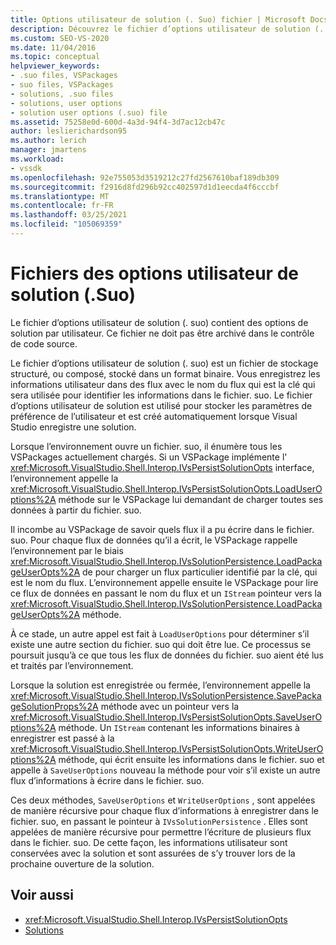 ```yaml
---
title: Options utilisateur de solution (. Suo) fichier | Microsoft Docs
description: Découvrez le fichier d’options utilisateur de solution (. suo), qui contient des options de solution par utilisateur dans un fichier de stockage structuré stocké dans un format binaire.
ms.custom: SEO-VS-2020
ms.date: 11/04/2016
ms.topic: conceptual
helpviewer_keywords:
- .suo files, VSPackages
- suo files, VSPackages
- solutions, .suo files
- solutions, user options
- solution user options (.suo) file
ms.assetid: 75258e0d-600d-4a3d-94f4-3d7ac12cb47c
author: leslierichardson95
ms.author: lerich
manager: jmartens
ms.workload:
- vssdk
ms.openlocfilehash: 92e755053d3519212c27fd2567610baf189db309
ms.sourcegitcommit: f2916d8fd296b92cc402597d1d1eecda4f6cccbf
ms.translationtype: MT
ms.contentlocale: fr-FR
ms.lasthandoff: 03/25/2021
ms.locfileid: "105069359"
---
```

# <a name="solution-user-options-suo-file"></a>Fichiers des options utilisateur de solution (.Suo)
Le fichier d’options utilisateur de solution (. suo) contient des options de solution par utilisateur. Ce fichier ne doit pas être archivé dans le contrôle de code source.

 Le fichier d’options utilisateur de solution (. suo) est un fichier de stockage structuré, ou composé, stocké dans un format binaire. Vous enregistrez les informations utilisateur dans des flux avec le nom du flux qui est la clé qui sera utilisée pour identifier les informations dans le fichier. suo. Le fichier d’options utilisateur de solution est utilisé pour stocker les paramètres de préférence de l’utilisateur et est créé automatiquement lorsque Visual Studio enregistre une solution.

 Lorsque l’environnement ouvre un fichier. suo, il énumère tous les VSPackages actuellement chargés. Si un VSPackage implémente l' <xref:Microsoft.VisualStudio.Shell.Interop.IVsPersistSolutionOpts> interface, l’environnement appelle la <xref:Microsoft.VisualStudio.Shell.Interop.IVsPersistSolutionOpts.LoadUserOptions%2A> méthode sur le VSPackage lui demandant de charger toutes ses données à partir du fichier. suo.

 Il incombe au VSPackage de savoir quels flux il a pu écrire dans le fichier. suo. Pour chaque flux de données qu’il a écrit, le VSPackage rappelle l’environnement par le biais <xref:Microsoft.VisualStudio.Shell.Interop.IVsSolutionPersistence.LoadPackageUserOpts%2A> de pour charger un flux particulier identifié par la clé, qui est le nom du flux. L’environnement appelle ensuite le VSPackage pour lire ce flux de données en passant le nom du flux et un `IStream` pointeur vers la <xref:Microsoft.VisualStudio.Shell.Interop.IVsSolutionPersistence.LoadPackageUserOpts%2A> méthode.

 À ce stade, un autre appel est fait à `LoadUserOptions` pour déterminer s’il existe une autre section du fichier. suo qui doit être lue. Ce processus se poursuit jusqu’à ce que tous les flux de données du fichier. suo aient été lus et traités par l’environnement.

 Lorsque la solution est enregistrée ou fermée, l’environnement appelle la <xref:Microsoft.VisualStudio.Shell.Interop.IVsSolutionPersistence.SavePackageSolutionProps%2A> méthode avec un pointeur vers la <xref:Microsoft.VisualStudio.Shell.Interop.IVsPersistSolutionOpts.SaveUserOptions%2A> méthode. Un `IStream` contenant les informations binaires à enregistrer est passé à la <xref:Microsoft.VisualStudio.Shell.Interop.IVsPersistSolutionOpts.WriteUserOptions%2A> méthode, qui écrit ensuite les informations dans le fichier. suo et appelle à `SaveUserOptions` nouveau la méthode pour voir s’il existe un autre flux d’informations à écrire dans le fichier. suo.

 Ces deux méthodes, `SaveUserOptions` et `WriteUserOptions` , sont appelées de manière récursive pour chaque flux d’informations à enregistrer dans le fichier. suo, en passant le pointeur à `IVsSolutionPersistence` . Elles sont appelées de manière récursive pour permettre l’écriture de plusieurs flux dans le fichier. suo. De cette façon, les informations utilisateur sont conservées avec la solution et sont assurées de s’y trouver lors de la prochaine ouverture de la solution.

## <a name="see-also"></a>Voir aussi
- <xref:Microsoft.VisualStudio.Shell.Interop.IVsPersistSolutionOpts>
- [Solutions](../../extensibility/internals/solutions-overview.md)
